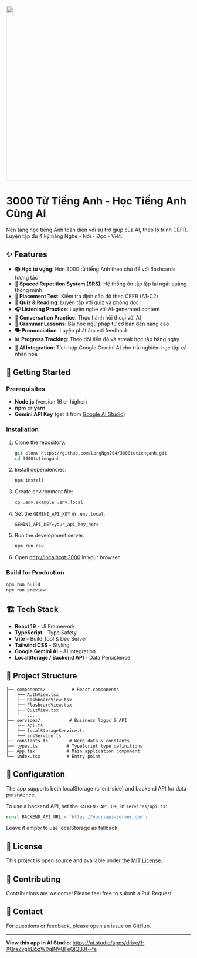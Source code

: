 <div align="center">
<img width="1200" height="475" alt="GHBanner" src="https://github.com/user-attachments/assets/0aa67016-6eaf-458a-adb2-6e31a0763ed6" />
</div>

# 3000 Từ Tiếng Anh - Học Tiếng Anh Cùng AI

Nền tảng học tiếng Anh toàn diện với sự trợ giúp của AI, theo lộ trình CEFR. Luyện tập đủ 4 kỹ năng Nghe - Nói - Đọc - Viết.

## ✨ Features

- **📚 Học từ vựng**: Hơn 3000 từ tiếng Anh theo chủ đề với flashcards tương tác
- **🧠 Spaced Repetition System (SRS)**: Hệ thống ôn tập lặp lại ngắt quãng thông minh
- **🎯 Placement Test**: Kiểm tra định cấp độ theo CEFR (A1-C2)
- **📖 Quiz & Reading**: Luyện tập với quiz và phòng đọc
- **🎧 Listening Practice**: Luyện nghe với AI-generated content
- **💬 Conversation Practice**: Thực hành hội thoại với AI
- **📝 Grammar Lessons**: Bài học ngữ pháp từ cơ bản đến nâng cao
- **🗣️ Pronunciation**: Luyện phát âm với feedback
- **📊 Progress Tracking**: Theo dõi tiến độ và streak học tập hằng ngày
- **🤖 AI Integration**: Tích hợp Google Gemini AI cho trải nghiệm học tập cá nhân hóa

## 🚀 Getting Started

### Prerequisites

- **Node.js** (version 16 or higher)
- **npm** or **yarn**
- **Gemini API Key** (get it from [Google AI Studio](https://ai.google.dev/))

### Installation

1. Clone the repository:
   ```bash
   git clone https://github.com/LongNgn204/3000tutienganh.git
   cd 3000tutienganh
   ```

2. Install dependencies:
   ```bash
   npm install
   ```

3. Create environment file:
   ```bash
   cp .env.example .env.local
   ```

4. Set the `GEMINI_API_KEY` in `.env.local`:
   ```
   GEMINI_API_KEY=your_api_key_here
   ```

5. Run the development server:
   ```bash
   npm run dev
   ```

6. Open [http://localhost:3000](http://localhost:3000) in your browser

### Build for Production

```bash
npm run build
npm run preview
```

## 🏗️ Tech Stack

- **React 19** - UI Framework
- **TypeScript** - Type Safety
- **Vite** - Build Tool & Dev Server
- **Tailwind CSS** - Styling
- **Google Gemini AI** - AI Integration
- **LocalStorage / Backend API** - Data Persistence

## 📁 Project Structure

```
├── components/          # React components
│   ├── AuthView.tsx
│   ├── DashboardView.tsx
│   ├── FlashcardView.tsx
│   ├── QuizView.tsx
│   └── ...
├── services/           # Business logic & API
│   ├── api.ts
│   ├── localStorageService.ts
│   └── srsService.ts
├── constants.ts        # Word data & constants
├── types.ts           # TypeScript type definitions
├── App.tsx            # Main application component
└── index.tsx          # Entry point
```

## 🔧 Configuration

The app supports both localStorage (client-side) and backend API for data persistence.

To use a backend API, set the `BACKEND_API_URL` in `services/api.ts`:

```typescript
const BACKEND_API_URL = 'https://your-api-server.com';
```

Leave it empty to use localStorage as fallback.

## 📝 License

This project is open source and available under the [MIT License](LICENSE).

## 🤝 Contributing

Contributions are welcome! Please feel free to submit a Pull Request.

## 📧 Contact

For questions or feedback, please open an issue on GitHub.

---

**View this app in AI Studio**: https://ai.studio/apps/drive/1-XQraZygbLi5zW0qlNVQFeQlQBJf--fe
